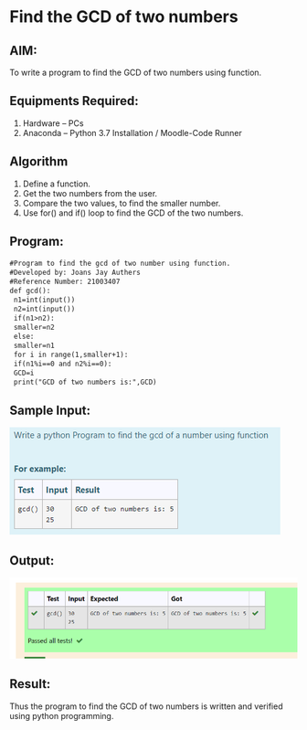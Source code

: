 # Find the GCD of two numbers

## AIM:
To write a program to find the GCD of two numbers using function.

## Equipments Required:
1. Hardware – PCs
2. Anaconda – Python 3.7 Installation / Moodle-Code Runner

## Algorithm
1. Define a function.
2. Get the two numbers from the user.
3. Compare the two values, to find the smaller number.
4. Use for() and if() loop to find the GCD of the two numbers.

## Program:
~~~
#Program to find the gcd of two number using function.
#Developed by: Joans Jay Authers
#Reference Number: 21003407
def gcd():
 n1=int(input())
 n2=int(input())
 if(n1>n2):
 smaller=n2
 else:
 smaller=n1
 for i in range(1,smaller+1):
 if(n1%i==0 and n2%i==0):
 GCD=i
 print("GCD of two numbers is:",GCD)
~~~

## Sample Input:

![gcd of two number](gcd.jpg)

## Output:

![gcd of two number](1.png)


## Result:
Thus the program to find the GCD of two numbers is written and verified using python programming.
